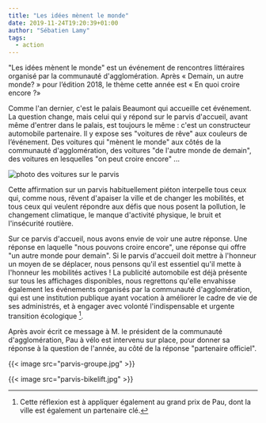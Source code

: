 ```yaml
---
title: "Les idées mènent le monde"
date: 2019-11-24T19:20:39+01:00
author: "Sébatien Lamy"
tags:
  - action
---
```


"Les idées mènent le monde" est un événement de rencontres littéraires organisé par la communauté d'agglomération. Après «&nbsp;Demain, un autre monde?&nbsp;» pour l’édition 2018, le thème cette année est «&nbsp;En quoi croire encore&nbsp;?»

Comme l'an dernier, c'est le palais Beaumont qui accueille cet événement. La question change, mais celui qui y répond sur le parvis d'accueil, avant même d'entrer dans le palais, est toujours le même : c'est un constructeur automobile partenaire. Il y expose ses "voitures de rêve" aux couleurs de l’événement. Des voitures qui "mènent le monde" aux côtés de la communauté d'agglomération, des voitures "de l'autre monde de demain", des voitures en lesquelles "on peut croire encore" ...

![photo des voitures sur le parvis](voitures.jpg)

Cette affirmation sur un parvis habituellement piéton interpelle tous ceux qui, comme nous, rêvent d'apaiser la ville et de changer les mobilités, et tous ceux qui veulent répondre aux défis que nous posent la pollution, le changement climatique, le manque d'activité physique, le bruit et l'insécurité routière.

Sur ce parvis d'accueil, nous avons envie de voir une autre réponse. Une réponse en laquelle "nous pouvons croire encore", une réponse qui offre "un autre monde pour demain". Si le parvis d'accueil doit mettre à l'honneur un moyen de se déplacer, nous pensons qu'il est essentiel qu'il mette à l'honneur les mobilités actives ! La publicité automobile est déjà présente sur tous les affichages disponibles, nous regrettons qu'elle envahisse également les événements organisés par la communauté d'agglomération, qui est une institution publique ayant vocation à améliorer le cadre de vie de ses administrés, et à engager avec volonté l'indispensable et urgente transition écologique [^1].

Après avoir écrit ce message à M. le président de la communauté d'agglomération, Pau à vélo est intervenu sur place, pour donner sa réponse à la question de l'année, au côté de la réponse "partenaire officiel".


{{< image src="parvis-groupe.jpg" >}}

{{< image src="parvis-bikelift.jpg" >}}


[^1]: Cette réflexion est à appliquer également au grand prix de Pau, dont la ville est également un partenaire clé.